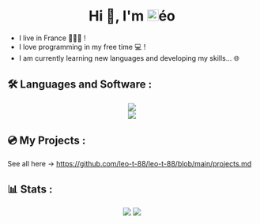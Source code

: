 <h1 align="center">Hi 👋, I'm <img src="https://leo-t-88.github.io/logo.png" height="23px">éo</h1>

- I live in France 💙🤍💖 !
- I love programming  in my free time  💻 !
- I am currently learning new languages and developing my skills... 🌐

## 🛠️ Languages and Software :
<p align="center">
  <img src="https://skillicons.dev/icons?i=html,css,js,cs,java"><br>
  <img src="https://skillicons.dev/icons?i=vscode,visualstudio,rider,idea,ps,github">
</p>

## 💿 My Projects :
See all here → https://github.com/leo-t-88/leo-t-88/blob/main/projects.md

## 📊 Stats :
<div align="center">
  <img src="https://github-readme-stats.vercel.app/api?username=leo-t-88&show_icons=true&theme=transparent&hide_border=true">
  <img src="https://github-readme-stats.vercel.app/api/top-langs/?username=leo-t-88&layout=donut&theme=transparent&hide_border=true">
</div>
